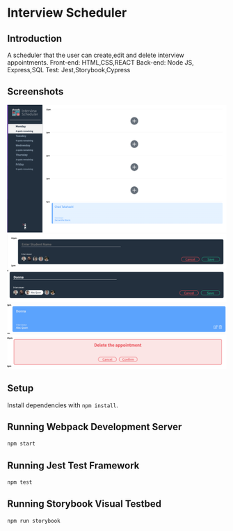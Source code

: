 # Interview Scheduler

## Introduction

A scheduler that the user can create,edit and delete interview appointments.
Front-end: HTML,CSS,REACT
Back-end: Node JS, Express,SQL
Test: Jest,Storybook,Cypress

## Screenshots

![Home Page](/screenshots/Screen%20Shot%202022-07-30%20at%207.21.53%20PM.png)
![Create A appointment](/screenshots/Screen%20Shot%202022-07-30%20at%207.22.00%20PM.png)
![Put in your name and select the interviewer](/screenshots/Screen%20Shot%202022-07-30%20at%207.22.07%20PM.png)
![interview booked](/screenshots/Screen%20Shot%202022-07-30%20at%207.22.12%20PM.png)
![comfirmation page](/screenshots/Screen%20Shot%202022-07-30%20at%207.22.17%20PM.png)

## Setup

Install dependencies with `npm install`.

## Running Webpack Development Server

```sh
npm start
```

## Running Jest Test Framework

```sh
npm test
```

## Running Storybook Visual Testbed

```sh
npm run storybook
```
